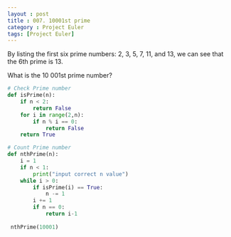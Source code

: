 ```yaml
---
layout : post
title : 007. 10001st prime
category : Project Euler
tags: [Project Euler]
---
```


By listing the first six prime numbers: 2, 3, 5, 7, 11, and 13, we can see that the 6th prime is 13.

What is the 10 001st prime number?



```python
# Check Prime number
def isPrime(n):
    if n < 2:
        return False
    for i in range(2,n):
        if n % i == 0:
            return False
    return True

# Count Prime number
def nthPrime(n):
    i = 1
    if n < 1:
        print("input correct n value")
    while i > 0:
        if isPrime(i) == True:
            n -= 1
        i += 1
        if n == 0:
            return i-1
        
 nthPrime(10001)
```

